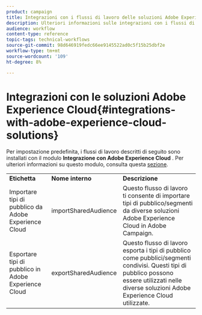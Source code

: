 ```yaml
---
product: campaign
title: Integrazioni con i flussi di lavoro delle soluzioni Adobe Experience Cloud
description: Ulteriori informazioni sulle integrazioni con i flussi di lavoro delle soluzioni Adobe Experience Cloud
audience: workflow
content-type: reference
topic-tags: technical-workflows
source-git-commit: 98d646919fedc66ee9145522ad0c5f15b25dbf2e
workflow-type: tm+mt
source-wordcount: '109'
ht-degree: 8%

---
```



# Integrazioni con le soluzioni Adobe Experience Cloud{#integrations-with-adobe-experience-cloud-solutions}

Per impostazione predefinita, i flussi di lavoro descritti di seguito sono installati con il modulo **Integrazione con Adobe Experience Cloud** . Per ulteriori informazioni su questo modulo, consulta questa [sezione](../../integrations/using/configuring-ims.md#installing-the-package).

<table> 
 <tbody> 
  <tr> 
   <td> <strong>Etichetta</strong><br /> </td> 
   <td> <strong>Nome interno</strong><br /> </td> 
   <td> <strong>Descrizione</strong><br /> </td> 
  </tr> 
  <tr> 
   <td> <span class="uicontrol">Importare tipi di pubblico da Adobe Experience Cloud</span> <br /> </td> 
   <td> <span class="uicontrol">importSharedAudience</span> <br /> </td> 
   <td> Questo flusso di lavoro ti consente di importare tipi di pubblico/segmenti da diverse soluzioni Adobe Experience Cloud in Adobe Campaign.<br /> </td> 
  </tr> 
  <tr> 
   <td> <span class="uicontrol">Esportare tipi di pubblico in Adobe Experience Cloud</span> <br /> </td> 
   <td> <span class="uicontrol">exportSharedAudience</span> <br /> </td> 
   <td> Questo flusso di lavoro esporta i tipi di pubblico come pubblici/segmenti condivisi. Questi tipi di pubblico possono essere utilizzati nelle diverse soluzioni Adobe Experience Cloud utilizzate.<br /> </td> 
  </tr> 
 </tbody> 
</table>

